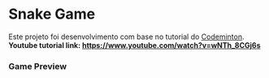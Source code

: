 # Snake Game

Este projeto foi desenvolvimento com base no tutorial do <a href="https://www.youtube.com/c/Codeminton">Codeminton</a>.<br/>
**Youtube tutorial link: https://www.youtube.com/watch?v=wNTh_8CGj6s**
### Game Preview
